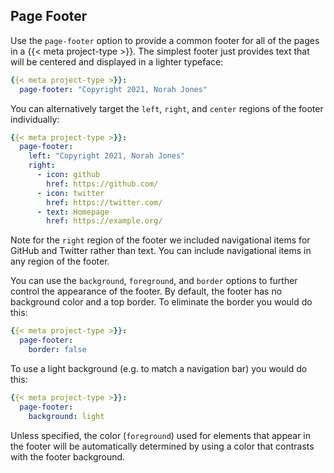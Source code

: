 ## Page Footer

Use the `page-footer` option to provide a common footer for all of the pages in a {{< meta project-type >}}. The simplest footer just provides text that will be centered and displayed in a lighter typeface:

``` yaml
{{< meta project-type >}}:
  page-footer: "Copyright 2021, Norah Jones" 
```

You can alternatively target the `left`, `right`, and `center` regions of the footer individually:

``` yaml
{{< meta project-type >}}:
  page-footer: 
    left: "Copyright 2021, Norah Jones" 
    right: 
      - icon: github
        href: https://github.com/
      - icon: twitter 
        href: https://twitter.com/
      - text: Homepage
        href: https://example.org/
```

Note for the `right` region of the footer we included navigational items for GitHub and Twitter rather than text. You can include navigational items in any region of the footer.

You can use the `background`, `foreground`, and `border` options to further control the appearance of the footer. By default, the footer has no background color and a top border. To eliminate the border you would do this:

``` yaml
{{< meta project-type >}}:
  page-footer:
    border: false
```

To use a light background (e.g. to match a navigation bar) you would do this:

``` yaml
{{< meta project-type >}}:
  page-footer:
    background: light
```

Unless specified, the color (`foreground`) used for elements that appear in the footer will be automatically determined by using a color that contrasts with the footer background.
